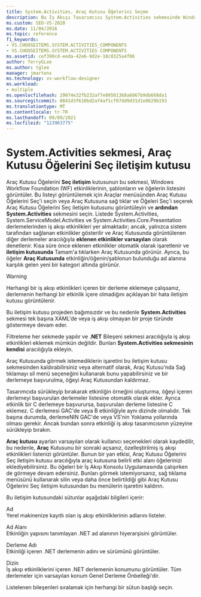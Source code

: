 ```yaml
---
title: System.Activities, Araç Kutusu Öğelerini Seçme
description: Bu İş Akışı Tasarımcısı System.Activities sekmesinde Windows Workflow Foundation (WF) etkinliklerinin, şablonların ve kullanılabilir öğelerin listesini nasıl görüntülemektedir?
ms.custom: SEO-VS-2020
ms.date: 11/04/2016
ms.topic: reference
f1_keywords:
- VS.CHOOSEITEMS.SYSTEM.ACTIVITIES_COMPONENTS
- VS.CHOOSEITEMS.SYSTEM.ACTIVITIES COMPONENTS
ms.assetid: cef390cd-eeda-42e6-9d2e-18c8325a4f06
author: TerryGLee
ms.author: tglee
manager: jmartens
ms.technology: vs-workflow-designer
ms.workload:
- multiple
ms.openlocfilehash: 29074e32fb232af7e89581368a6067b9db668da1
ms.sourcegitcommit: 0841d3f610bd2af4af1cf07dd9d31d1e0629b193
ms.translationtype: MT
ms.contentlocale: tr-TR
ms.lasthandoff: 09/09/2021
ms.locfileid: "123963775"
---
```

# <a name="systemactivities-tab-choose-toolbox-items-dialog-box"></a>System.Activities sekmesi, Araç Kutusu Öğelerini Seç iletişim kutusu

Araç Kutusu Öğelerini **Seç iletişim** kutusunun bu sekmesi, Windows Workflow Foundation (WF) etkinliklerinin, şablonların ve öğelerin listesini görüntüler. Bu listeyi görüntülemek  için Araçlar menüsünden Araç Kutusu Öğelerini Seç'i seçin  veya Araç Kutusuna  sağ tıklar ve Öğeleri Seç'i seçerek Araç Kutusu Öğelerini Seç iletişim kutusunu görüntüleyin ve **ardından System.Activities** sekmesini seçin.   Listede System.Activities, System.ServiceModel.Activities ve System.Activities.Core.Presentation derlemelerinden iş akışı etkinlikleri yer almaktadır; ancak, yalnızca sistem tarafından sağlanan etkinlikler gösterilir ve Araç Kutusunda görüntülenen diğer derlemeler aracılığıyla **eklenen etkinlikler varsayılan** olarak denetlenir. Kısa süre önce eklenen etkinlikler otomatik olarak işaretlenir ve **iletişim kutusunda** Tamam'a tıklarken Araç Kutusunda görünür.  Ayrıca, bu öğeler **Araç Kutusunda** etkinliğin/öğenin/şablonun bulunduğu ad alanına karşılık gelen yeni bir kategori altında görünür.

> [!WARNING]
> Herhangi bir iş akışı etkinlikleri içeren bir derleme eklemeye çalışsanız, derlemenin herhangi bir etkinlik içere olmadığını açıklayan bir hata iletişim kutusu görüntülenir.

Bu iletişim kutusu projeden bağımsızdır ve bu nedenle **System.Activities** sekmesi tek başına XAML'de veya iş akışı olmayan bir proje türünde göstermeye devam eder.

Filtreleme her sekmede yapılır ve **.NET** Bileşeni sekmesi aracılığıyla iş akışı etkinlikleri eklemek mümkün değildir. Bunları **System.Activities sekmesinin kendisi** aracılığıyla ekleyin.

Araç Kutusunda görmek istemediklerin işaretini bu iletişim kutusu sekmesinden kaldırabilirsiniz veya alternatif olarak,  Araç Kutusu'nda Sağ  tıklamayı sil menü seçeneğini kullanarak bunu yapabilirsiniz ve bir derlemeye başvurulma, öğeyi Araç Kutusundan  kaldırmaz. 

Tasarımcıda sürükleyip bırakarak etkinliğin örneğini oluşturma, öğeyi içeren derlemeyi başvurulan derlemeler listesine otomatik olarak ekler. Ayrıca etkinlik bir C derlemeye başvurursa, başvurulan derleme listesine C eklemez. C derlemesi GAC'de veya B etkinliğiyle aynı dizinde olmalıdır. Tek başına durumda, derlemeNIN GAC'de veya VS'nin Yoklama yollarında olması gerekir. Ancak bundan sonra etkinliği iş akışı tasarımcısının yüzeyine sürükleyip bırakın.

**Araç kutusu** ayarları varsayılan olarak kullanıcı seçenekleri olarak kaydedilir, bu nedenle, **Araç** Kutusunu bir sonraki açsanız, özelleştirilmiş iş akışı etkinlikleri listenizi görüntüler. Bunun bir yan etkisi, Araç Kutusu Öğelerini Seç  iletişim kutusu  aracılığıyla araç kutusuna belirli etki alanı öğelerinizi eklediyebilirsiniz. Bu öğeleri bir İş Akışı Konsolu Uygulamasında çalışırken de görmeye devam edersiniz. Bunları görmek istemiyorsanız, sağ tıklama menüsünü kullanarak silin veya daha önce  belirtildiği gibi Araç Kutusu Öğelerini Seç iletişim kutusundan bu menülerin işaretini kaldırın.

Bu iletişim kutusundaki sütunlar aşağıdaki bilgileri içerir:

Ad\
Yerel makinenize kayıtlı olan iş akışı etkinliklerinin adlarını listeler.

Ad Alanı\
Etkinliğin yapısını tanımlayan .NET ad alanının hiyerarşisini görüntüler.

Derleme Adı\
Etkinliği içeren .NET derlemenin adını ve sürümünü görüntüler.

Dizin\
İş akışı etkinliklerini içeren .NET derlemenin konumunu görüntüler. Tüm derlemeler için varsayılan konum Genel Derleme Önbelleği'dir.

Listelenen bileşenleri sıralamak için herhangi bir sütun başlığı seçin.
